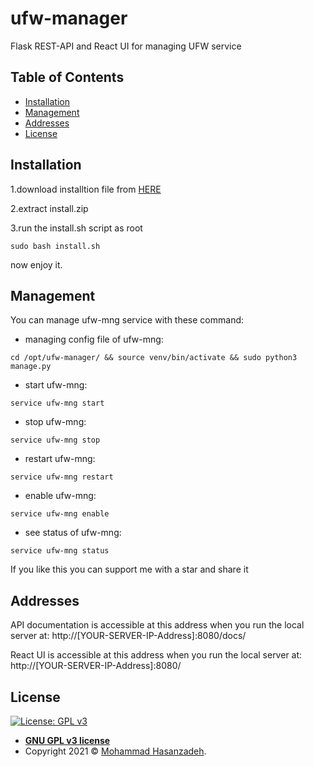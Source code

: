 # ufw-manager
Flask REST-API and React UI for managing UFW service


## Table of Contents

- [Installation](#installation)
- [Management](#management)
- [Addresses](#addresses)
- [License](#license)

## Installation

1.download installtion file from <a download="install.sh" href="https://github.com/mohammad-hasanzadeh89/ufw-manager/raw/master/install.zip" title="install">HERE</a>

2.extract install.zip

3.run the install.sh script as root

```
sudo bash install.sh 
```

now enjoy it.

## Management
You can manage ufw-mng service with these command:

* managing config file of ufw-mng:

```
cd /opt/ufw-manager/ && source venv/bin/activate && sudo python3 manage.py
```

* start ufw-mng:

```
service ufw-mng start
```

* stop ufw-mng:

```
service ufw-mng stop
```

* restart ufw-mng:

```
service ufw-mng restart
```

* enable ufw-mng:

```
service ufw-mng enable
```

* see status of ufw-mng:

```
service ufw-mng status
```

If you like this you can support me with a star and share it

## Addresses

API documentation is accessible at this address when you run the local server at: http://[YOUR-SERVER-IP-Address]:8080/docs/

React UI is accessible at this address when you run the local server at: http://[YOUR-SERVER-IP-Address]:8080/

## License

[![License: GPL v3](https://img.shields.io/badge/License-GPLv3-blue.svg)](https://www.gnu.org/licenses/gpl-3.0)


- **[GNU GPL v3 license](https://opensource.org/licenses/gpl-3.0.html)**
- Copyright 2021 © <a href="https://github.com/mohammad-hasanzadeh89" target="_blank">Mohammad Hasanzadeh</a>.
